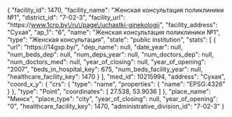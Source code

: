 {
    "facility_id": 1470,
    "facility_name": "Женская консультация поликлиники №1",
    "district_id": "7-02-3",
    "facility_url": "https:\/\/www.1crp.by\/ru\/page\/uchastki-ginekologii",
    "facility_address": "Сухая",
    "ap_1": "6",
    "name": "Женская консультация поликлиники №1",
    "type": "Женская консультация",
    "state": "public institution",
    "stats": [
        {
            "url": "https:\/\/14gsp.by\/",
            "dep_name": null,
            "date_year": null,
            "num_beds_dep": null,
            "num_deps_year": null,
            "num_doctors_dep": null,
            "num_doctors_med": null,
            "year_of_closing": null,
            "year_of_opening": "2007",
            "beds_in_hospital_key": 675,
            "num_beds_facility_year": null,
            "healthcare_facility_key": 1470
        }
    ],
    "med_id": 10215994,
    "address": "Сухая",
    "coord_x_y": {
        "crs": {
            "type": "name",
            "properties": {
                "name": "EPSG:4326"
            }
        },
        "type": "Point",
        "coordinates": [
            27.538,
            53.9036
        ]
    },
    "place_name": "Минск",
    "place_type": "city",
    "year_of_closing": null,
    "year_of_opening": "0",
    "healthcare_facility_key": 1470,
    "administrative_division_id": "7-02-3"
}